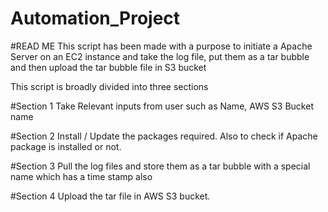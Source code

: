 # Automation_Project
#READ ME This script has been made with a purpose to initiate a Apache Server on an EC2 instance and take the log file, put them as a tar bubble and then upload the tar bubble file in S3 bucket

This script is broadly divided into three sections

#Section 1 Take Relevant inputs from user such as Name, AWS S3 Bucket name

#Section 2 Install / Update the packages required. Also to check if Apache package is installed or not.

#Section 3 Pull the log files and store them as a tar bubble with a special name which has a time stamp also

#Section 4 Upload the tar file in AWS S3 bucket.
